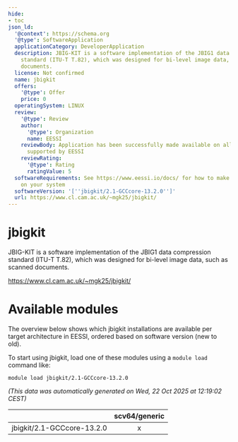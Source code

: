 ```yaml
---
hide:
- toc
json_ld:
  '@context': https://schema.org
  '@type': SoftwareApplication
  applicationCategory: DeveloperApplication
  description: JBIG-KIT is a software implementation of the JBIG1 data compression
    standard (ITU-T T.82), which was designed for bi-level image data, such as scanned
    documents.
  license: Not confirmed
  name: jbigkit
  offers:
    '@type': Offer
    price: 0
  operatingSystem: LINUX
  review:
    '@type': Review
    author:
      '@type': Organization
      name: EESSI
    reviewBody: Application has been successfully made available on all architectures
      supported by EESSI
    reviewRating:
      '@type': Rating
      ratingValue: 5
  softwareRequirements: See https://www.eessi.io/docs/ for how to make EESSI available
    on your system
  softwareVersion: '[''jbigkit/2.1-GCCcore-13.2.0'']'
  url: https://www.cl.cam.ac.uk/~mgk25/jbigkit/
---
```


jbigkit
=======


JBIG-KIT is a software implementation of the JBIG1 data compression standard (ITU-T T.82), which was designed for bi-level image data, such as scanned documents.

https://www.cl.cam.ac.uk/~mgk25/jbigkit/
# Available modules


The overview below shows which jbigkit installations are available per target architecture in EESSI, ordered based on software version (new to old).

To start using jbigkit, load one of these modules using a `module load` command like:

```shell
module load jbigkit/2.1-GCCcore-13.2.0
```

*(This data was automatically generated on Wed, 22 Oct 2025 at 12:19:02 CEST)*

| |scv64/generic|
| :---: | :---: |
|jbigkit/2.1-GCCcore-13.2.0|x|
